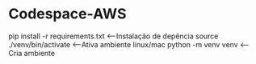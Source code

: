 # Codespace-AWS
pip install -r requirements.txt <--Instalação de depência
source ./venv/bin/activate  <--Ativa ambiente linux/mac
python -m venv venv <-- Cria ambiente